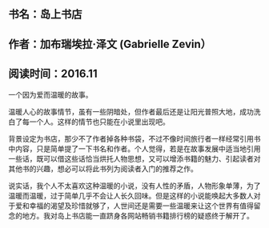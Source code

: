 
## 书名：岛上书店

## 作者：加布瑞埃拉·泽文 (Gabrielle Zevin）

## 阅读时间：2016.11

一个因为爱而温暖的故事。

温暖人心的故事情节，虽有一些阴暗处，但作者最后还是让阳光普照大地，成功洗白了每一个人。这样的情节也只能在小说里出现吧。

背景设定为书店，那少不了作者掉各种书袋，不过不像时间旅行者一样经常引用书中内容，只是简单提了一下书名和作者。个人觉得，若是在故事发展中适当地引用一些话，既可以借这些话恰当烘托人物思想，又可以增添书籍的魅力、引起读者对其他书的兴趣，想必可以将此书列为阅读者入门的推荐之作。

说实话，我个人不太喜欢这种温暖的小说，没有人性的矛盾，人物形象单薄，为了温暖而温暖，过于简单几乎不会让人长久回味。但是这样的小说能唤起大多数人对于爱和幸福的渴望及珍惜就够了，人世间还是需要一些温暖来让这个世界有值得留念的地方。我对岛上书店能一直跻身各网站畅销书籍排行榜的疑惑终于解开了。

